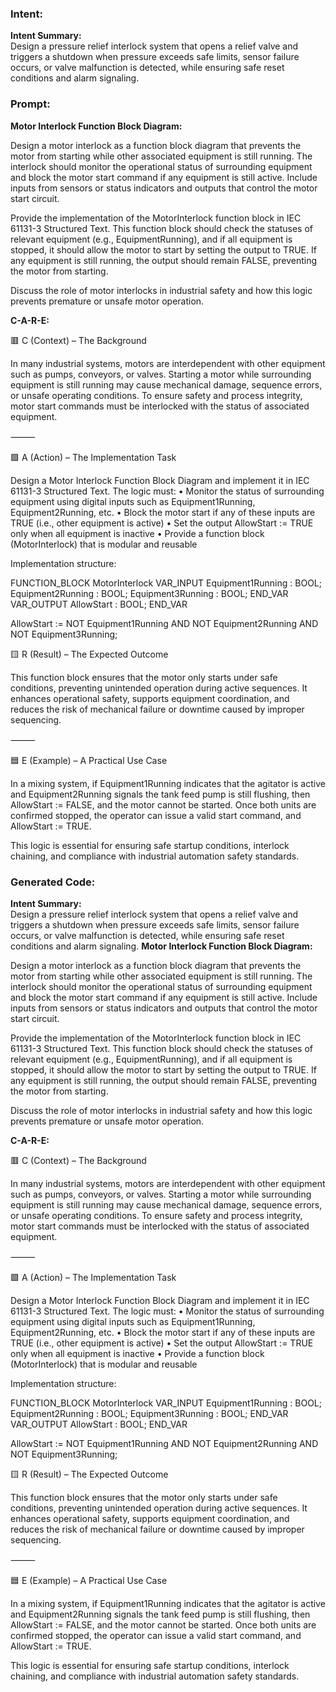 ### Intent:
**Intent Summary:**  
Design a pressure relief interlock system that opens a relief valve and triggers a shutdown when pressure exceeds safe limits, sensor failure occurs, or valve malfunction is detected, while ensuring safe reset conditions and alarm signaling.

### Prompt:
**Motor Interlock Function Block Diagram:**

Design a motor interlock as a function block diagram that prevents the motor from starting while other associated equipment is still running. The interlock should monitor the operational status of surrounding equipment and block the motor start command if any equipment is still active. Include inputs from sensors or status indicators and outputs that control the motor start circuit.

Provide the implementation of the MotorInterlock function block in IEC 61131-3 Structured Text. This function block should check the statuses of relevant equipment (e.g., EquipmentRunning), and if all equipment is stopped, it should allow the motor to start by setting the output to TRUE. If any equipment is still running, the output should remain FALSE, preventing the motor from starting.

Discuss the role of motor interlocks in industrial safety and how this logic prevents premature or unsafe motor operation.

**C-A-R-E:**

🟥 C (Context) – The Background

In many industrial systems, motors are interdependent with other equipment such as pumps, conveyors, or valves. Starting a motor while surrounding equipment is still running may cause mechanical damage, sequence errors, or unsafe operating conditions. To ensure safety and process integrity, motor start commands must be interlocked with the status of associated equipment.

⸻

🟩 A (Action) – The Implementation Task

Design a Motor Interlock Function Block Diagram and implement it in IEC 61131-3 Structured Text. The logic must:
	•	Monitor the status of surrounding equipment using digital inputs such as Equipment1Running, Equipment2Running, etc.
	•	Block the motor start if any of these inputs are TRUE (i.e., other equipment is active)
	•	Set the output AllowStart := TRUE only when all equipment is inactive
	•	Provide a function block (MotorInterlock) that is modular and reusable

Implementation structure:

FUNCTION_BLOCK MotorInterlock
VAR_INPUT
    Equipment1Running : BOOL;
    Equipment2Running : BOOL;
    Equipment3Running : BOOL;
END_VAR
VAR_OUTPUT
    AllowStart : BOOL;
END_VAR

AllowStart := NOT Equipment1Running AND NOT Equipment2Running AND NOT Equipment3Running;

🟨 R (Result) – The Expected Outcome

This function block ensures that the motor only starts under safe conditions, preventing unintended operation during active sequences. It enhances operational safety, supports equipment coordination, and reduces the risk of mechanical failure or downtime caused by improper sequencing.

⸻

🟦 E (Example) – A Practical Use Case

In a mixing system, if Equipment1Running indicates that the agitator is active and Equipment2Running signals the tank feed pump is still flushing, then AllowStart := FALSE, and the motor cannot be started. Once both units are confirmed stopped, the operator can issue a valid start command, and AllowStart := TRUE.

This logic is essential for ensuring safe startup conditions, interlock chaining, and compliance with industrial automation safety standards.

### Generated Code:
**Intent Summary:**  
Design a pressure relief interlock system that opens a relief valve and triggers a shutdown when pressure exceeds safe limits, sensor failure occurs, or valve malfunction is detected, while ensuring safe reset conditions and alarm signaling.
**Motor Interlock Function Block Diagram:**

Design a motor interlock as a function block diagram that prevents the motor from starting while other associated equipment is still running. The interlock should monitor the operational status of surrounding equipment and block the motor start command if any equipment is still active. Include inputs from sensors or status indicators and outputs that control the motor start circuit.

Provide the implementation of the MotorInterlock function block in IEC 61131-3 Structured Text. This function block should check the statuses of relevant equipment (e.g., EquipmentRunning), and if all equipment is stopped, it should allow the motor to start by setting the output to TRUE. If any equipment is still running, the output should remain FALSE, preventing the motor from starting.

Discuss the role of motor interlocks in industrial safety and how this logic prevents premature or unsafe motor operation.

**C-A-R-E:**

🟥 C (Context) – The Background

In many industrial systems, motors are interdependent with other equipment such as pumps, conveyors, or valves. Starting a motor while surrounding equipment is still running may cause mechanical damage, sequence errors, or unsafe operating conditions. To ensure safety and process integrity, motor start commands must be interlocked with the status of associated equipment.

⸻

🟩 A (Action) – The Implementation Task

Design a Motor Interlock Function Block Diagram and implement it in IEC 61131-3 Structured Text. The logic must:
	•	Monitor the status of surrounding equipment using digital inputs such as Equipment1Running, Equipment2Running, etc.
	•	Block the motor start if any of these inputs are TRUE (i.e., other equipment is active)
	•	Set the output AllowStart := TRUE only when all equipment is inactive
	•	Provide a function block (MotorInterlock) that is modular and reusable

Implementation structure:

FUNCTION_BLOCK MotorInterlock
VAR_INPUT
    Equipment1Running : BOOL;
    Equipment2Running : BOOL;
    Equipment3Running : BOOL;
END_VAR
VAR_OUTPUT
    AllowStart : BOOL;
END_VAR

AllowStart := NOT Equipment1Running AND NOT Equipment2Running AND NOT Equipment3Running;

🟨 R (Result) – The Expected Outcome

This function block ensures that the motor only starts under safe conditions, preventing unintended operation during active sequences. It enhances operational safety, supports equipment coordination, and reduces the risk of mechanical failure or downtime caused by improper sequencing.

⸻

🟦 E (Example) – A Practical Use Case

In a mixing system, if Equipment1Running indicates that the agitator is active and Equipment2Running signals the tank feed pump is still flushing, then AllowStart := FALSE, and the motor cannot be started. Once both units are confirmed stopped, the operator can issue a valid start command, and AllowStart := TRUE.

This logic is essential for ensuring safe startup conditions, interlock chaining, and compliance with industrial automation safety standards.
